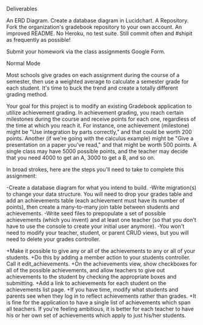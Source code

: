 Deliverables

An ERD Diagram. Create a database diagram in Lucidchart.
A Repository. Fork the organization's gradebook repository to your own account.
An improved README.
No Heroku, no test suite. Still commit often and #shipit as frequently as possible!

Submit your homework via the class assignments Google Form.

Normal Mode

Most schools give grades on each assignment during the course of a semester, then use a weighted average to calculate a semester grade for each student. It's time to buck the trend and create a totally different grading method.

Your goal for this project is to modify an existing Gradebook application to utilize achievement grading. In achievement grading, you reach certain milestones during the course and receive points for each one, regardless of the time at which you reach it. For instance, one achievement (milestone) might be "Use integration by parts correctly," and that could be worth 200 points. Another (if we're going with the calculus example) might be "Give a presentation on a paper you've read," and that might be worth 500 points. A single class may have 5000 possible points, and the teacher may decide that you need 4000 to get an A, 3000 to get a B, and so on.

In broad strokes, here are the steps you'll need to take to complete this assignment:

-Create a database diagram for what you intend to build.
-Write migration(s) to change your data structure. You will need to drop your grades table and add an achievements table (each achievement must have its number of points), then create a many-to-many join table between students and achievements.
-Write seed files to prepopulate a set of possible achievements (which you invent) and at least one teacher (so that you don't have to use the console to create your initial user anymore).
-You won't need to modify your teacher, student, or parent CRUD views, but you will need to delete your grades controller.

+Make it possible to give any or all of the achievements to any or all of your students.
  +Do this by adding a member action to your students controller. Call it edit_achievements.
  +On the achievements view, show checkboxes for all of the possible achievements, and allow teachers to give out achievements to the student by checking the appropriate boxes and submitting.
  +Add a link to achievements for each student on the achievements list page.
+If you have time, modify what students and parents see when they log in to reflect achievements rather than grades.
+It is fine for the application to have a single list of achievements which span all teachers. If you're feeling ambitious, it is better for each teacher to have his or her own set of achievements which apply to just his/her students.
